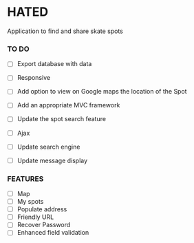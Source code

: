 # HATED
Application to find and share skate spots

### TO DO
- [ ] Export database with data
- [ ] Responsive
- [ ] Add option to view on Google maps the location of the Spot
- [ ] Add an appropriate MVC framework
- [ ] Update the spot search feature
- [ ] Ajax
- [ ] Update search engine
- [ ] Update message display


### FEATURES
- [ ] Map
- [ ] My spots
- [ ] Populate address
- [ ] Friendly URL
- [ ] Recover Password
- [ ] Enhanced field validation